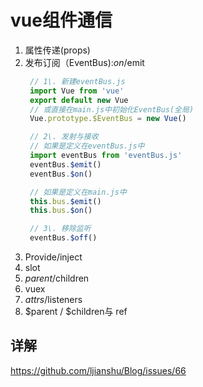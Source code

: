 # vue组件通信
1. 属性传递(props)
2. 发布订阅（EventBus):$on/$emit
   ```javascript
    // 1\. 新建eventBus.js
    import Vue from 'vue'
    export default new Vue
    // 或直接在main.js中初始化EventBus(全局)
    Vue.prototype.$EventBus = new Vue()

    // 2\. 发射与接收
    // 如果是定义在eventBus.js中
    import eventBus from 'eventBus.js'
    eventBus.$emit()
    eventBus.$on()

    // 如果是定义在main.js中
    this.bus.$emit()
    this.bus.$on()

    // 3\. 移除监听
    eventBus.$off()
   ```
3. Provide/inject
4. slot
5. $parent/$children
6. vuex
7. $attrs/$listeners
8. $parent / $children与 ref

## 详解
https://github.com/ljianshu/Blog/issues/66